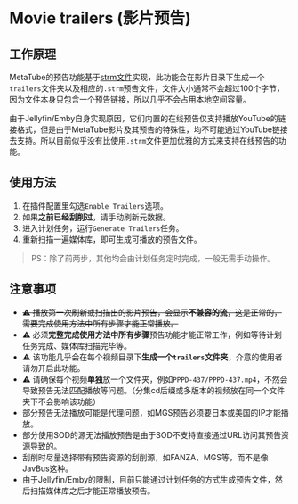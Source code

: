 # Movie trailers (影片预告)

## 工作原理

MetaTube的预告功能基于[strm文件](https://support.emby.media/support/solutions/articles/44001159147-strm-files)实现，此功能会在影片目录下生成一个`trailers`文件夹以及相应的`.strm`预告文件，文件大小通常不会超过100个字节，因为文件本身只包含一个预告链接，所以几乎不会占用本地空间容量。

由于Jellyfin/Emby自身实现原因，它们内置的在线预告仅支持播放YouTube的链接格式，但是由于MetaTube影片及其预告的特殊性，均不可能通过YouTube链接去支持。所以目前似乎没有比使用`.strm`文件更加优雅的方式来支持在线预告的功能。

## 使用方法

1. 在插件配置里勾选`Enable Trailers`选项。
2. 如果**之前已经刮削过**，请手动刷新元数据。
3. 进入计划任务，运行`Generate Trailers`任务。
4. 重新扫描一遍媒体库，即可生成可播放的预告文件。

> PS：除了前两步，其他均会由计划任务定时完成，一般无需手动操作。

## 注意事项

- ~~⚠️ 播放第一次刷新或扫描出的影片预告，会显示**不兼容的流**，这是正常的，需要完成使用方法中所有步骤才能正常播放。~~
- ⚠️ 必须**完整完成使用方法中所有步骤**预告功能才能正常工作，例如等待计划任务完成、媒体库扫描完毕等。
- ⚠️ 该功能几乎会在每个视频目录下**生成一个`trailers`文件夹**，介意的使用者请勿开启此功能。
- ⚠️ 请确保每个视频**单独**放一个文件夹，例如`PPPD-437/PPPD-437.mp4`，不然会导致预告无法匹配播放等问题。（分集cd后缀或多版本的视频放在同一个文件夹下不会影响该功能）
- 部分预告无法播放可能是代理问题，如MGS预告必须要日本或美国的IP才能播放。
- 部分使用SOD的源无法播放预告是由于SOD不支持直接通过URL访问其预告资源导致的。
- 刮削时尽量选择带有预告资源的刮削源，如FANZA、MGS等，而不是像JavBus这种。
- 由于Jellyfin/Emby的限制，目前只能通过计划任务的方式生成预告文件，然后扫描媒体库之后才能正常播放预告。
